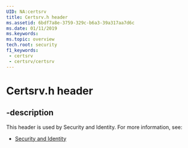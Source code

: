 ```yaml
---
UID: NA:certsrv
title: Certsrv.h header
ms.assetid: 6bdf7a8e-3759-329c-b6a3-39a317aa7d6c
ms.date: 01/11/2019
ms.keywords: 
ms.topic: overview
tech.root: security
f1_keywords:
 - certsrv
 - certsrv/certsrv
---
```


# Certsrv.h header


## -description

This header is used by Security and Identity. For more information, see:

- [Security and Identity](../_security/index.md)

